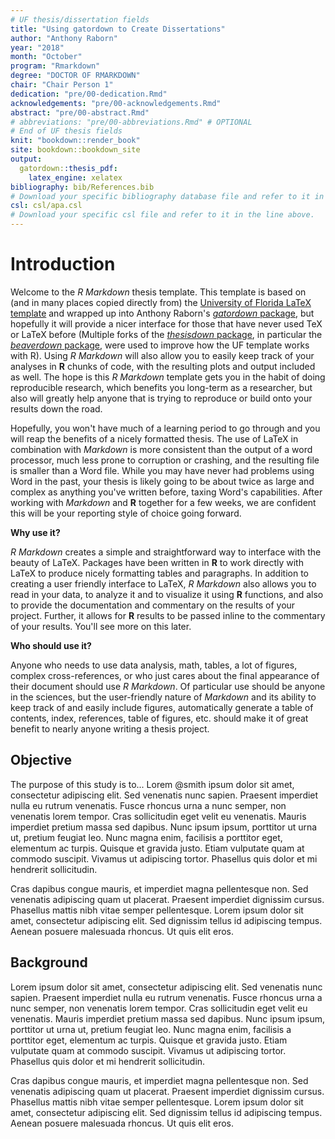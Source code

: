 ```yaml
---
# UF thesis/dissertation fields
title: "Using gatordown to Create Dissertations"
author: "Anthony Raborn"
year: "2018"
month: "October"
program: "Rmarkdown"
degree: "DOCTOR OF RMARKDOWN"
chair: "Chair Person 1"
dedication: "pre/00-dedication.Rmd"
acknowledgements: "pre/00-acknowledgements.Rmd"
abstract: "pre/00-abstract.Rmd"
# abbreviations: "pre/00-abbreviations.Rmd" # OPTIONAL
# End of UF thesis fields
knit: "bookdown::render_book"
site: bookdown::bookdown_site
output: 
  gatordown::thesis_pdf: 
    latex_engine: xelatex
bibliography: bib/References.bib
# Download your specific bibliography database file and refer to it in the line above.
csl: csl/apa.csl
# Download your specific csl file and refer to it in the line above.
---
```



  

<!--
Above is the YAML (YAML Ain't Markup Language) header that includes a lot of metadata used to produce the document.  Be careful with spacing in this header!

If you'd like to include a comment that won't be produced in your resulting file enclose it in a block like this.
-->

<!--
If you receive a duplicate label error after knitting, make sure to delete the index.Rmd file and then knit again.
-->



<!-- 
You'll need to include the order that you'd like Rmd files to appear in the
_bookdown.yml file for PDF files and also delete the # before rmd_files: there.
You'll want to not include 00(two-hyphens)prelim.Rmd and 00-abstract.Rmd since
they are handled in the YAML above differently for the PDF version.
-->

<!-- 
The {-} option could be used here; it means that there would be no numbers on the introduction. You
can also use {.unnumbered} so the introduction would be "Chapter 0." However, UF's template doesn't allow for a "Chapter 0", so this is ignored.
-->

# Introduction

Welcome to the _R Markdown_ thesis template. This template is based on (and in
many places copied directly from) the [University of Florida LaTeX
template][0] and wrapped up into Anthony Raborn's [*gatordown* package][1], but
hopefully it will provide a nicer interface for those that have never used TeX
or LaTeX before (Multiple forks of the [*thesisdown* package][2], in particular the [*beaverdown* package][3], were used to improve how the UF template works with R). Using _R Markdown_ will also allow you to easily keep track of
your analyses in **R** chunks of code, with the resulting plots and output
included as well.  The hope is this _R Markdown_ template gets you in the habit
of doing reproducible research, which benefits you long-term as a researcher,
but also will greatly help anyone that is trying to reproduce or build onto your
results down the road.

Hopefully, you won't have much of a learning period to go through and you will
reap the benefits of a nicely formatted thesis.  The use of LaTeX in combination
with _Markdown_ is more consistent than the output of a word processor, much
less prone to corruption or crashing, and the resulting file is smaller than a
Word file. While you may have never had problems using Word in the past, your
thesis is likely going to be about twice as large and complex as anything you've
written before, taxing Word's capabilities.  After working with _Markdown_ and
**R** together for a few weeks, we are confident this will be your reporting
style of choice going forward.

<!-- 
If you're still on the fence about using _R Markdown_, check out the resource
for newbies available at <https://ismayc.github.io/rbasics-book/> or email us at
<data@reed.edu>.
-->

**Why use it?**

_R Markdown_ creates a simple and straightforward way to interface with the
beauty of LaTeX.  Packages have been written in **R** to work directly with
LaTeX to produce nicely formatting tables and paragraphs. In addition to
creating a user friendly interface to LaTeX, _R Markdown_ also allows you to
read in your data, to analyze it and to visualize it using **R** functions, and
also to provide the documentation and commentary on the results of your project.
Further, it allows for **R** results to be passed inline to the commentary of
your results.  You'll see more on this later.

<!-- 
Having your code and commentary all together in one place has a plethora of benefits!
-->

**Who should use it?**

Anyone who needs to use data analysis, math, tables, a lot of figures, complex
cross-references, or who just cares about the final appearance of their document
should use _R Markdown_. Of particular use should be anyone in the sciences, but
the user-friendly nature of _Markdown_ and its ability to keep track of and
easily include figures, automatically generate a table of contents, index,
references, table of figures, etc. should make it of great benefit to nearly
anyone writing a thesis project.

## Objective 

The purpose of this study is to... Lorem @smith ipsum dolor sit amet,
consectetur adipiscing elit. Sed venenatis nunc sapien. Praesent
imperdiet nulla eu rutrum venenatis. Fusce rhoncus urna a nunc semper,
non venenatis lorem tempor. Cras sollicitudin eget velit eu venenatis.
Mauris imperdiet pretium massa sed dapibus. Nunc ipsum ipsum, porttitor
ut urna ut, pretium feugiat leo. Nunc magna enim, facilisis a porttitor
eget, elementum ac turpis. Quisque et gravida justo. Etiam vulputate
quam at commodo suscipit. Vivamus ut adipiscing tortor. Phasellus quis
dolor et mi hendrerit sollicitudin.

Cras dapibus congue mauris, et imperdiet magna pellentesque non. Sed
venenatis adipiscing quam ut placerat. Praesent imperdiet dignissim
cursus. Phasellus mattis nibh vitae semper pellentesque. Lorem ipsum
dolor sit amet, consectetur adipiscing elit. Sed dignissim tellus id
adipiscing tempus. Aenean posuere malesuada rhoncus. Ut quis elit eros.

## Background 

Lorem ipsum dolor sit amet, consectetur adipiscing elit. Sed venenatis
nunc sapien. Praesent imperdiet nulla eu rutrum venenatis. Fusce rhoncus
urna a nunc semper, non venenatis lorem tempor. Cras sollicitudin eget
velit eu venenatis. Mauris imperdiet pretium massa sed dapibus. Nunc
ipsum ipsum, porttitor ut urna ut, pretium feugiat leo. Nunc magna enim,
facilisis a porttitor eget, elementum ac turpis. Quisque et gravida
justo. Etiam vulputate quam at commodo suscipit. Vivamus ut adipiscing
tortor. Phasellus quis dolor et mi hendrerit sollicitudin.

Cras dapibus congue mauris, et imperdiet magna pellentesque non. Sed
venenatis adipiscing quam ut placerat. Praesent imperdiet dignissim
cursus. Phasellus mattis nibh vitae semper pellentesque. Lorem ipsum
dolor sit amet, consectetur adipiscing elit. Sed dignissim tellus id
adipiscing tempus. Aenean posuere malesuada rhoncus. Ut quis elit eros.



[0]: http://helpdesk.ufl.edu/application-support-center/etd-technical-support/ms-word-and-latex-templates/
[1]: https://github.com/AnthonyRaborn/gatordown
[2]: https://github.com/ismayc/thesisdown/
[3]: https://github.com/zkamvar/beaverdown
